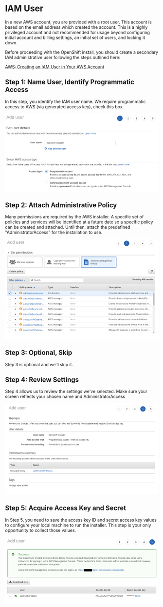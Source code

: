 # IAM User

In a new AWS account, you are provided with a root user. This account is based on the email address which created
the account. This is a highly privileged account and not recommended for usage beyond configuring initial account and
billing settings, an initial set of users, and locking it down.

Before proceeding with the OpenShift install, you should create a secondary IAM administrative user following the steps
outlined here:

[AWS: Creating an IAM User in Your AWS Account][user-create]

## Step 1: Name User, Identify Programmatic Access

In this step, you identify the IAM user name. We require programmatic access to AWS (via generated access key), check
this box.

![IAM Create User Step 1](images/iam_create_user_step1.png)

## Step 2: Attach Administrative Policy

Many permissions are required by the AWS installer. A specific set of policies and services will be identified at a
future date so a specific policy can be created and attached. Until then, attach the predefined "AdministratorAccess"
for the installation to use.

![IAM Create User Step 2](images/iam_create_user_step2.png)

## Step 3: Optional, Skip

Step 3 is optional and we’ll skip it.

## Step 4: Review Settings

Step 4 allows us to review the settings we've selected. Make sure your screen reflects your chosen name and
AdministratorAccess

![IAM Create User Step 4](images/iam_create_user_step4.png)

## Step 5: Acquire Access Key and Secret

In Step 5, you need to save the access key ID and secret access key values to configure your local machine to run
the installer. This step is your only opportunity to collect those values.

![IAM Create User Step 5](images/iam_create_user_step5.png)

[user-create]: https://docs.aws.amazon.com/IAM/latest/UserGuide/id_users_create.html
